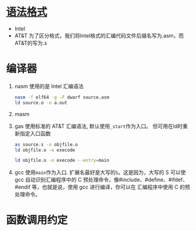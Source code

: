 # [语法格式](https://blog.csdn.net/zhaofuguang/article/details/18213507)
- Intel
- AT&T
为了区分格式，我们将Intel格式的汇编代码文件后缀名写为.asm，而AT&T的写为.s
 
# 编译器

1. nasm 
    使用的是 Intel 汇编语法
    ```bash 
    nasm -f elf64 -g -F dwarf source.asm
    ld source.o -o a.out
    ```

2. masm

3. gas 
    使用标准的 AT&T 汇编语法, 默认使用`_start`作为入口。
    但可用在ld时重新指定入口函数
    ```bash 
    as source.s -o objfile.o
    ld objfile.o -o execode

    ld objfile.o -o execode --entry=main
    ```
4. gcc
    使用`main`作为入口.
    扩展名最好是大写的`S`。这是因为，大写的 S 可以使 gcc 自动识别汇编程序中的 C 预处理命令，像#include、#define、#ifdef、 #endif 等，也就是说，使用 gcc 进行编译，你可以在 汇编程序中使用 C 的预处理命令。

# 函数调用约定
